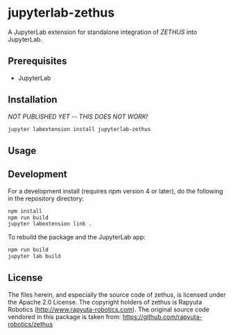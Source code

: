 # jupyterlab-zethus

A JupyterLab extension for standalone integration of *ZETHUS* into JupyterLab.

## Prerequisites

* JupyterLab

## Installation

*NOT PUBLISHED YET -- THIS DOES NOT WORK!*

```bash
jupyter labextension install jupyterlab-zethus
```

## Usage

## Development

For a development install (requires npm version 4 or later), do the following in the repository directory:

```bash
npm install
npm run build
jupyter labextension link .
```

To rebuild the package and the JupyterLab app:

```bash
npm run build
jupyter lab build
```

## License

The files herein, and especially the source code of zethus, is licensed under the Apache 2.0 License.
The copyright holders of zethus is Rapyuta Robotics (http://www.rapyuta-robotics.com). The original source code
vendored in this package is taken from: https://github.com/rapyuta-robotics/zethus